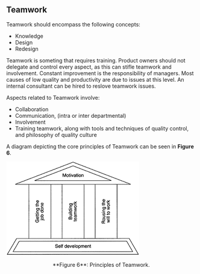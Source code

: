 
Teamwork
--------

Teamwork should encompass the following concepts:

* Knowledge
* Design
* Redesign

Teamwork is someting that requires training. Product owners should not delegate and
control every aspect, as this can stifle teamwork and involvement. Constant improvement
is the responsibility of managers. Most causes of low quality and productivity are due to
issues at this level. An internal consultant can be hired to reslove teamwork issues.

Aspects related to Teamwork involve:

* Collaboration
* Communication, (intra or inter departmental)
* Involvement
* Training teamwork, along with tools and techniques of quality control, and
philosophy of quality culture

A diagram depicting the core principles of Teamwork can be seen in **Figure 6**.

![](images/teamwork-1.png "Kondo Pillars")

<center>**Figure 6**: Principles of Teamwork.</center>

